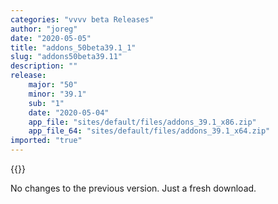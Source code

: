 ```yaml
---
categories: "vvvv beta Releases"
author: "joreg"
date: "2020-05-05"
title: "addons_50beta39.1_1"
slug: "addons50beta39.11"
description: ""
release: 
    major: "50"
    minor: "39.1"
    sub: "1"
    date: "2020-05-04"
    app_file: "sites/default/files/addons_39.1_x86.zip"
    app_file_64: "sites/default/files/addons_39.1_x64.zip"
imported: "true"
---
```


{{<previousRelease>}}


No changes to the previous version. Just a fresh download.